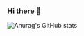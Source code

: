 ### Hi there 👋


![Anurag's GitHub stats](https://github-readme-stats.vercel.app/api?username=FranzKafkaYu&theme=cobalt2&show_icons=true)

<!--
**caojun1997/caojun1997** is a ✨ _special_ ✨ repository because its `README.md` (this file) appears on your GitHub profile.

Here are some ideas to get you started:

- 🔭 I’m currently working on ...
- 🌱 I’m currently learning ...
- 👯 I’m looking to collaborate on ...
- 🤔 I’m looking for help with ...
- 💬 Ask me about ...
- 📫 How to reach me: ...
- 😄 Pronouns: ...
- ⚡ Fun fact: ...
-->
